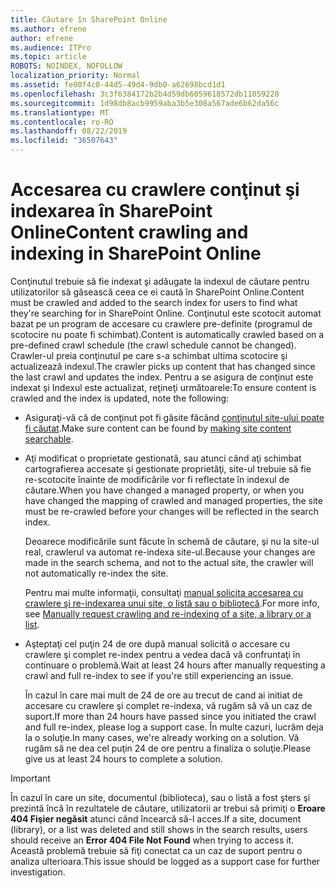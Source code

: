 ```yaml
---
title: Căutare în SharePoint Online
ms.author: efrene
author: efrene
ms.audience: ITPro
ms.topic: article
ROBOTS: NOINDEX, NOFOLLOW
localization_priority: Normal
ms.assetid: fe00f4c0-44d5-49d4-9db0-a62698bcd1d1
ms.openlocfilehash: 3c3f6384172b2b4d59db6059618572db11059228
ms.sourcegitcommit: 1d98db8acb9959aba3b5e308a567ade6b62da56c
ms.translationtype: MT
ms.contentlocale: ro-RO
ms.lasthandoff: 08/22/2019
ms.locfileid: "36507643"
---
```

# <a name="content-crawling-and-indexing-in-sharepoint-online"></a><span data-ttu-id="d5e46-102">Accesarea cu crawlere conţinut şi indexarea în SharePoint Online</span><span class="sxs-lookup"><span data-stu-id="d5e46-102">Content crawling and indexing in SharePoint Online</span></span>

<span data-ttu-id="d5e46-103">Conţinutul trebuie să fie indexat şi adăugate la indexul de căutare pentru utilizatorilor să găsească ceea ce ei caută în SharePoint Online.</span><span class="sxs-lookup"><span data-stu-id="d5e46-103">Content must be crawled and added to the search index for users to find what they're searching for in SharePoint Online.</span></span> <span data-ttu-id="d5e46-104">Conţinutul este scotocit automat bazat pe un program de accesare cu crawlere pre-definite (programul de scotocire nu poate fi schimbat).</span><span class="sxs-lookup"><span data-stu-id="d5e46-104">Content is automatically crawled based on a pre-defined crawl schedule (the crawl schedule cannot be changed).</span></span> <span data-ttu-id="d5e46-105">Crawler-ul preia conţinutul pe care s-a schimbat ultima scotocire şi actualizează indexul.</span><span class="sxs-lookup"><span data-stu-id="d5e46-105">The crawler picks up content that has changed since the last crawl and updates the index.</span></span> <span data-ttu-id="d5e46-106">Pentru a se asigura de conţinut este indexat şi Indexul este actualizat, reţineţi următoarele:</span><span class="sxs-lookup"><span data-stu-id="d5e46-106">To ensure content is crawled and the index is updated, note the following:</span></span>

- <span data-ttu-id="d5e46-107">Asiguraţi-vă că de conţinut pot fi găsite făcând [conţinutul site-ului poate fi căutat](https://docs.microsoft.com/sharepoint/make-site-content-searchable).</span><span class="sxs-lookup"><span data-stu-id="d5e46-107">Make sure content can be found by [making site content searchable](https://docs.microsoft.com/sharepoint/make-site-content-searchable).</span></span>

- <span data-ttu-id="d5e46-108">Aţi modificat o proprietate gestionată, sau atunci când aţi schimbat cartografierea accesate şi gestionate proprietăţi, site-ul trebuie să fie re-scotocite înainte de modificările vor fi reflectate în indexul de căutare.</span><span class="sxs-lookup"><span data-stu-id="d5e46-108">When you have changed a managed property, or when you have changed the mapping of crawled and managed properties, the site must be re-crawled before your changes will be reflected in the search index.</span></span> 

    <span data-ttu-id="d5e46-109">Deoarece modificările sunt făcute în schemă de căutare, şi nu la site-ul real, crawlerul va automat re-indexa site-ul.</span><span class="sxs-lookup"><span data-stu-id="d5e46-109">Because your changes are made in the search schema, and not to the actual site, the crawler will not automatically re-index the site.</span></span> 

    <span data-ttu-id="d5e46-110">Pentru mai multe informaţii, consultaţi [manual solicita accesarea cu crawlere şi re-indexarea unui site, o listă sau o bibliotecă](https://docs.microsoft.com/sharepoint/crawl-site-conten).</span><span class="sxs-lookup"><span data-stu-id="d5e46-110">For more info, see [Manually request crawling and re-indexing of a site, a library or a list](https://docs.microsoft.com/sharepoint/crawl-site-conten).</span></span>

- <span data-ttu-id="d5e46-111">Aşteptaţi cel puţin 24 de ore după manual solicită o accesare cu crawlere şi complet re-index pentru a vedea dacă vă confruntaţi în continuare o problemă.</span><span class="sxs-lookup"><span data-stu-id="d5e46-111">Wait at least 24 hours after manually requesting a crawl and full re-index to see if you're still experiencing an issue.</span></span> 

    <span data-ttu-id="d5e46-112">În cazul în care mai mult de 24 de ore au trecut de cand ai initiat de accesare cu crawlere şi complet re-indexa, vă rugăm să vă un caz de suport.</span><span class="sxs-lookup"><span data-stu-id="d5e46-112">If more than 24 hours have passed since you initiated the crawl and full re-index, please log a support case.</span></span> <span data-ttu-id="d5e46-113">În multe cazuri, lucrăm deja la o soluţie.</span><span class="sxs-lookup"><span data-stu-id="d5e46-113">In many cases, we're already working on a solution.</span></span> <span data-ttu-id="d5e46-114">Vă rugăm să ne dea cel puţin 24 de ore pentru a finaliza o soluţie.</span><span class="sxs-lookup"><span data-stu-id="d5e46-114">Please give us at least 24 hours to complete a solution.</span></span>

> [!IMPORTANT]
> <span data-ttu-id="d5e46-115">În cazul în care un site, documentul (biblioteca), sau o listă a fost şters şi prezintă încă în rezultatele de căutare, utilizatorii ar trebui să primiţi o **Eroare 404 Fişier negăsit** atunci când încearcă să-l acces.</span><span class="sxs-lookup"><span data-stu-id="d5e46-115">If a site, document (library), or a list was deleted and still shows in the search results, users should receive an **Error 404 File Not Found** when trying to access it.</span></span> <span data-ttu-id="d5e46-116">Această problemă trebuie să fiţi conectat ca un caz de suport pentru o analiza ulterioara.</span><span class="sxs-lookup"><span data-stu-id="d5e46-116">This issue should be logged as a support case for further investigation.</span></span> 



